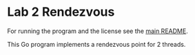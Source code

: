 # Lab 2 Rendezvous
For running the program and the license see the [main README](../README.md).

This Go program implements a rendezvous point for 2 threads.

